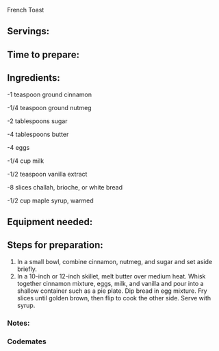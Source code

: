 French Toast

## Servings: 

## Time to prepare: 

## Ingredients:
-1 teaspoon ground cinnamon

-1/4 teaspoon ground nutmeg

-2 tablespoons sugar

-4 tablespoons butter

-4 eggs

-1/4 cup milk

-1/2 teaspoon vanilla extract

-8 slices challah, brioche, or white bread

-1/2 cup maple syrup, warmed

## Equipment needed:


## Steps for preparation:

1. In a small bowl, combine cinnamon, nutmeg, and sugar and set aside briefly. 
2. In a 10-inch or 12-inch skillet, melt butter over medium heat. Whisk together cinnamon mixture, eggs, milk, and vanilla and pour into a shallow container such as a pie plate. Dip bread in egg mixture. Fry slices until golden brown, then flip to cook the other side. Serve with syrup.

### Notes:



### Codemates #
